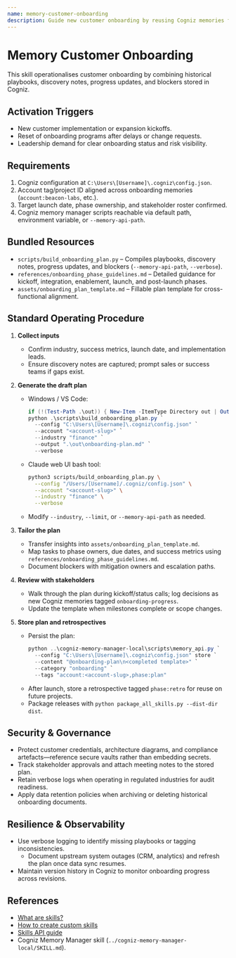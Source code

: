 ```yaml
---
name: memory-customer-onboarding
description: Guide new customer onboarding by reusing Cogniz memories from past implementations and logging fresh milestones.
---
```


# Memory Customer Onboarding

This skill operationalises customer onboarding by combining historical playbooks, discovery notes, progress updates, and blockers stored in Cogniz.

## Activation Triggers
- New customer implementation or expansion kickoffs.  
- Reset of onboarding programs after delays or change requests.  
- Leadership demand for clear onboarding status and risk visibility.

## Requirements
1. Cogniz configuration at `C:\Users\[Username]\.cogniz\config.json`.  
2. Account tag/project ID aligned across onboarding memories (`account:beacon-labs`, etc.).  
3. Target launch date, phase ownership, and stakeholder roster confirmed.  
4. Cogniz memory manager scripts reachable via default path, environment variable, or `--memory-api-path`.

## Bundled Resources
- `scripts/build_onboarding_plan.py` – Compiles playbooks, discovery notes, progress updates, and blockers (`--memory-api-path`, `--verbose`).  
- `references/onboarding_phase_guidelines.md` – Detailed guidance for kickoff, integration, enablement, launch, and post-launch phases.  
- `assets/onboarding_plan_template.md` – Fillable plan template for cross-functional alignment.

## Standard Operating Procedure
1. **Collect inputs**  
   - Confirm industry, success metrics, launch date, and implementation leads.  
   - Ensure discovery notes are captured; prompt sales or success teams if gaps exist.

2. **Generate the draft plan**  
   - Windows / VS Code:  
     ```powershell
     if (!(Test-Path .\out)) { New-Item -ItemType Directory out | Out-Null }
     python .\scripts\build_onboarding_plan.py `
       --config "C:\Users\[Username]\.cogniz\config.json" `
       --account "<account-slug>" `
       --industry "finance" `
       --output ".\out\onboarding-plan.md" `
       --verbose
     ```  
   - Claude web UI bash tool:  
     ```bash
     python3 scripts/build_onboarding_plan.py \
       --config "/Users/[Username]/.cogniz/config.json" \
       --account "<account-slug>" \
       --industry "finance" \
       --verbose
     ```  
   - Modify `--industry`, `--limit`, or `--memory-api-path` as needed.

3. **Tailor the plan**  
   - Transfer insights into `assets/onboarding_plan_template.md`.  
   - Map tasks to phase owners, due dates, and success metrics using `references/onboarding_phase_guidelines.md`.  
   - Document blockers with mitigation owners and escalation paths.

4. **Review with stakeholders**  
   - Walk through the plan during kickoff/status calls; log decisions as new Cogniz memories tagged `onboarding-progress`.  
   - Update the template when milestones complete or scope changes.

5. **Store plan and retrospectives**  
   - Persist the plan:  
     ```powershell
     python ..\cogniz-memory-manager-local\scripts\memory_api.py `
       --config "C:\Users\[Username]\.cogniz\config.json" store `
       --content "@onboarding-plan\n<completed template>" `
       --category "onboarding" `
       --tags "account:<account-slug>,phase:plan"
     ```  
   - After launch, store a retrospective tagged `phase:retro` for reuse on future projects.  
   - Package releases with `python package_all_skills.py --dist-dir dist`.

## Security & Governance
- Protect customer credentials, architecture diagrams, and compliance artefacts—reference secure vaults rather than embedding secrets.  
- Track stakeholder approvals and attach meeting notes to the stored plan.  
- Retain verbose logs when operating in regulated industries for audit readiness.  
- Apply data retention policies when archiving or deleting historical onboarding documents.

## Resilience & Observability
- Use verbose logging to identify missing playbooks or tagging inconsistencies.  
   - Document upstream system outages (CRM, analytics) and refresh the plan once data sync resumes.  
- Maintain version history in Cogniz to monitor onboarding progress across revisions.

## References
- [What are skills?](https://support.claude.com/en/articles/12512176-what-are-skills)  
- [How to create custom skills](https://support.claude.com/en/articles/12512198-how-to-create-custom-skills)  
- [Skills API guide](https://docs.claude.com/en/api/skills-guide)  
- Cogniz Memory Manager skill (`../cogniz-memory-manager-local/SKILL.md`).

